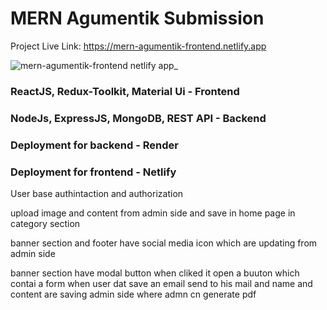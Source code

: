# MERN Agumentik Submission

Project Live Link:   https://mern-agumentik-frontend.netlify.app

![mern-agumentik-frontend netlify app_](https://user-images.githubusercontent.com/76960865/215142977-1c10ffb6-4851-45b8-badf-4760a3cc8176.png)


### ReactJS, Redux-Toolkit, Material Ui - Frontend

### NodeJs, ExpressJS, MongoDB, REST API - Backend

### Deployment for backend - Render

### Deployment for frontend - Netlify


User base authintaction and authorization

upload image and content from admin side and save in home page in category section

banner section and footer  have social media icon which are updating from admin side

banner section have modal button when cliked it open a buuton which contai a form when user dat save an email send to his mail and name and content are saving admin side where admn cn generate pdf
